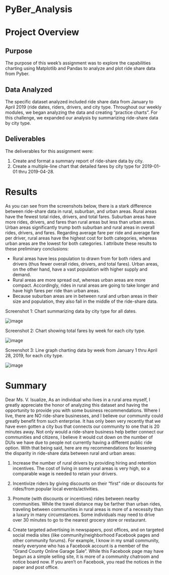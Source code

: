 # PyBer_Analysis
# Project Overview
## Purpose
The purpose of this week’s assignment was to explore the capabilities charting using Matplotlib and Pandas to analyze and plot ride share data from Pyber.
## Data Analyzed
The specific dataset analyzed included ride share data from January to April 2019 (ride dates, riders, drivers, and city type.  Throughout our weekly modules, we began analyzing the data and creating “practice charts”.  For this challenge, we expanded our analysis by summarizing ride-share data by city type.   
## Deliverables
The deliverables for this assignment were:
1)	Create and format a summary report of ride-share data by city.
2)	Create a multiple-line chart that detailed fares by city type for 2019-01-01 thru 2019-04-28.  
# Results
As you can see from the screenshots below, there is a stark difference between ride-share data in rural, suburban, and urban areas. 
 Rural areas have the fewest total rides, drivers, and total fares.  Suburban areas have more rides, drivers, and fares than rural areas but less than urban areas.  Urban areas significantly trump both suburban and rural areas in overall rides, drivers, and fares.  Regarding average fare per ride and average fare per driver, rural areas have the highest cost for both categories, whereas urban areas are the lowest for both categories.
I attribute these results to these preliminary conclusions:
-	Rural areas have less population to drawn from for both riders and drivers (thus fewer overall rides, drivers, and total fares).  Urban areas, on the other hand, have a vast population with higher supply and demand.
-	Rural areas are more spread out, whereas urban areas are more compact.  Accordingly, rides in rural areas are going to take longer and have high fares per ride than urban areas.
-	Because suburban areas are in between rural and urban areas in their size and population, they also fall in the middle of the ride-share data.  

Screenshot 1: Chart summarizing data by city type for all dates.

![image](https://user-images.githubusercontent.com/92705556/150697173-39715703-a203-415d-854d-ba342b180c9b.png)

Screenshot 2: Chart showing total fares by week for each city type. 

![image](https://user-images.githubusercontent.com/92705556/150697177-42b0faed-015a-46ad-8caa-e6d86f2c5cda.png)
 

Screenshot 3: Line graph charting data by week from January 1 thru April 28, 2019, for each city type.

![image](https://user-images.githubusercontent.com/92705556/150697188-130f1dab-2554-459b-86b3-7ea4093a06d6.png)

 
# Summary
Dear Ms. V. Isualize,
As an individual who lives in a rural area myself, I greatly appreciate the honor of analyzing this dataset and having the opportunity to provide you with some business recommendations.  Where I live, there are NO ride-share businesses, and I believe our community could greatly benefit from such enterprise.  It has only been very recently that we have even gotten a city bus that connects our community to one that is 20 minutes away.  Not only would a ride-share business help better connect our communities and citizens, I believe it would cut down on the number of DUIs we have due to people not currently having a different public ride option.  With that being said, here are my recommendations for lessening the disparity in ride-share data between rural and urban areas: 
1)	Increase the number of rural drivers by providing hiring and retention incentives.  The cost of living in some rural areas is very high, so a comparable wage is needed to retain your drivers.
2)	Incentivize riders by giving discounts on their “first” ride or discounts for rides/from popular local events/activities.

3)	Promote (with discounts or incentives) rides between nearby communities.  While the travel distance may be farther than urban rides, traveling between communities in rural areas is more of a necessity than a luxury in many circumstances.  Some individuals may need to drive over 30 minutes to go to the nearest grocery store or restaurant.  

4)	Create targeted advertising in newspapers, post offices, and on targeted social media sites (like community/neighborhood Facebook pages and other community forums).  For example, I know in my small community, nearly everyone who has a Facebook account is a member of the “Grand County Online Garage Sale”.  While this Facebook page may have begun as a simple selling site, it is more of a community chatroom and notice board now.  If you aren’t on Facebook, you read the notices in the paper and post office.  
